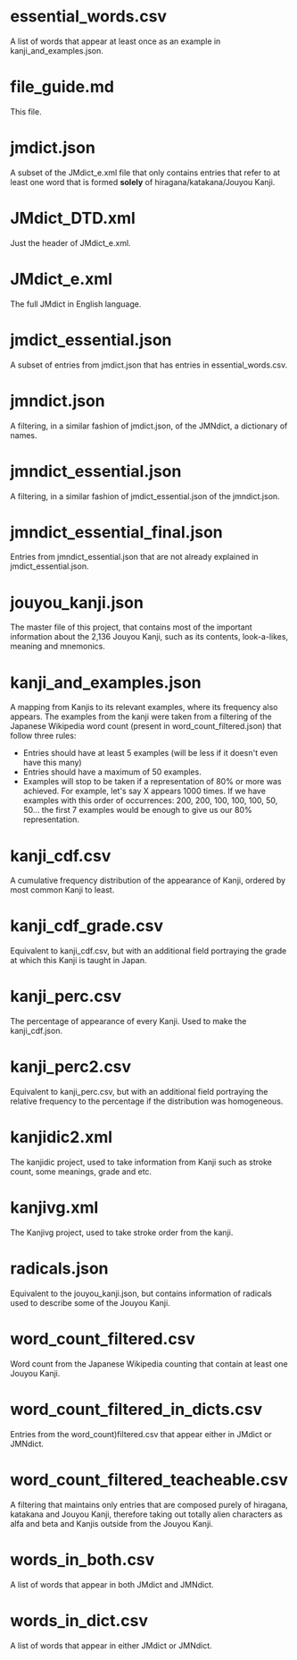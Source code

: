 # essential_words.csv
A list of words that appear at least once as an example in kanji_and_examples.json.

# file_guide.md
This file.

# jmdict.json
A subset of the JMdict_e.xml file that only contains entries that refer to at least one word that is formed **solely** of hiragana/katakana/Jouyou Kanji.

# JMdict_DTD.xml
Just the header of JMdict_e.xml.

# JMdict_e.xml
The full JMdict in English language.

# jmdict_essential.json
A subset of entries from jmdict.json that has entries in essential_words.csv.

# jmndict.json
A filtering, in a similar fashion of jmdict.json, of the JMNdict, a dictionary of names.

# jmndict_essential.json
A filtering, in a similar fashion of jmdict_essential.json of the jmndict.json.

# jmndict_essential_final.json
Entries from jmndict_essential.json that are not already explained in jmdict_essential.json.

# jouyou_kanji.json
The master file of this project, that contains most of the important information about the 2,136 Jouyou Kanji, such as its contents, look-a-likes, meaning and mnemonics.

# kanji_and_examples.json
A mapping from Kanjis to its relevant examples, where its frequency also appears. The examples from the kanji were taken from a filtering of the Japanese Wikipedia word count (present in word_count_filtered.json) that follow three rules:
* Entries should have at least 5 examples (will be less if it doesn't even have this many)
* Entries should have a maximum of 50 examples.
* Examples will stop to be taken if a representation of 80% or more was achieved. For example, let's say X appears 1000 times. If we have examples with this order of occurrences: 200, 200, 100, 100, 100, 50, 50... the first 7 examples would be enough to give us our 80% representation.

# kanji_cdf.csv
A cumulative frequency distribution of the appearance of Kanji, ordered by most common Kanji to least.

# kanji_cdf_grade.csv
Equivalent to kanji_cdf.csv, but with an additional field portraying the grade at which this Kanji is taught in Japan.

# kanji_perc.csv
The percentage of appearance of every Kanji. Used to make the kanji_cdf.json.

# kanji_perc2.csv
Equivalent to kanji_perc.csv, but with an additional field portraying the relative frequency to the percentage if the distribution was homogeneous.

# kanjidic2.xml
The kanjidic project, used to take information from Kanji such as stroke count, some meanings, grade and etc.

# kanjivg.xml
The Kanjivg project, used to take stroke order from the kanji.

# radicals.json
Equivalent to the jouyou_kanji.json, but contains information of radicals used to describe some of the Jouyou Kanji.

# word_count_filtered.csv
Word count from the Japanese Wikipedia counting that contain at least one Jouyou Kanji.

# word_count_filtered_in_dicts.csv
Entries from the word_count)filtered.csv that appear either in JMdict or JMNdict.

# word_count_filtered_teacheable.csv
A filtering that maintains only entries that are composed purely of hiragana, katakana and Jouyou Kanji, therefore taking out totally alien characters as alfa and beta and Kanjis outside from the Jouyou Kanji.

# words_in_both.csv
A list of words that appear in both JMdict and JMNdict.

# words_in_dict.csv
A list of words that appear in either JMdict or JMNdict.
